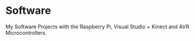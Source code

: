 Software
========

My Software Projects with the Raspberry Pi, Visual Studio + Kinect and AVR Microcontrollers.